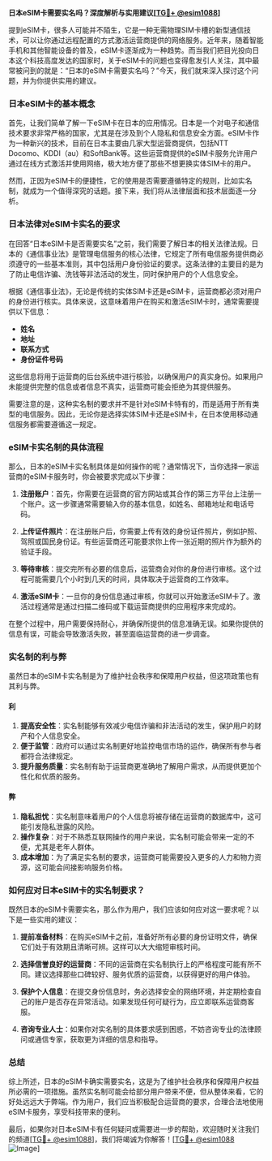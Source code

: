 **日本eSIM卡需要实名吗？深度解析与实用建议[[TG💪+ @esim1088](https://t.me/s/esim1088)]**

提到eSIM卡，很多人可能并不陌生，它是一种无需物理SIM卡槽的新型通信技术，可以让你通过远程配置的方式激活运营商提供的网络服务。近年来，随着智能手机和其他智能设备的普及，eSIM卡逐渐成为一种趋势。而当我们把目光投向日本这个科技高度发达的国家时，关于eSIM卡的问题也变得愈发引人关注，其中最常被问到的就是：“日本的eSIM卡需要实名吗？”今天，我们就来深入探讨这个问题，并为你提供实用的建议。

### 日本eSIM卡的基本概念

首先，让我们简单了解一下eSIM卡在日本的应用情况。日本是一个对电子和通信技术要求非常严格的国家，尤其是在涉及到个人隐私和信息安全方面。eSIM卡作为一种新兴的技术，目前在日本主要由几家大型运营商提供，包括NTT Docomo、KDDI（au）和SoftBank等。这些运营商提供的eSIM卡服务允许用户通过在线方式激活并使用网络，极大地方便了那些不想更换实体SIM卡的用户。

然而，正因为eSIM卡的便捷性，它的使用是否需要遵循特定的规则，比如实名制，就成为一个值得深究的话题。接下来，我们将从法律层面和技术层面逐一分析。

### 日本法律对eSIM卡实名的要求

在回答“日本eSIM卡是否需要实名”之前，我们需要了解日本的相关法律法规。日本的《通信事业法》是管理电信服务的核心法律，它规定了所有电信服务提供商必须遵守的一些基本准则，其中包括用户身份验证的要求。这条法律的主要目的是为了防止电信诈骗、洗钱等非法活动的发生，同时保护用户的个人信息安全。

根据《通信事业法》，无论是传统的实体SIM卡还是eSIM卡，运营商都必须对用户的身份进行核实。具体来说，这意味着用户在购买和激活eSIM卡时，通常需要提供以下信息：

- **姓名**
- **地址**
- **联系方式**
- **身份证件号码**

这些信息将用于运营商的后台系统中进行核验，以确保用户的真实身份。如果用户未能提供完整的信息或者信息不真实，运营商可能会拒绝为其提供服务。

需要注意的是，这种实名制的要求并不是针对eSIM卡特有的，而是适用于所有类型的电信服务。因此，无论你是选择实体SIM卡还是eSIM卡，在日本使用移动通信服务都需要遵循这一规定。

### eSIM卡实名制的具体流程

那么，日本的eSIM卡实名制具体是如何操作的呢？通常情况下，当你选择一家运营商的eSIM卡服务时，你会被要求完成以下步骤：

1. **注册账户**：首先，你需要在运营商的官方网站或其合作的第三方平台上注册一个账户。这一步骤通常需要输入你的基本信息，如姓名、邮箱地址和电话号码。

2. **上传证件照片**：在注册账户后，你需要上传有效的身份证件照片，例如护照、驾照或国民身份证。有些运营商还可能要求你上传一张近期的照片作为额外的验证手段。

3. **等待审核**：提交完所有必要的信息后，运营商会对你的身份进行审核。这个过程可能需要几个小时到几天的时间，具体取决于运营商的工作效率。

4. **激活eSIM卡**：一旦你的身份信息通过审核，你就可以开始激活eSIM卡了。激活过程通常是通过扫描二维码或下载运营商提供的应用程序来完成的。

在整个过程中，用户需要保持耐心，并确保所提供的信息准确无误。如果你提供的信息有误，可能会导致激活失败，甚至面临运营商的进一步调查。

### 实名制的利与弊

虽然日本的eSIM卡实名制是为了维护社会秩序和保障用户权益，但这项政策也有其利与弊。

#### 利

1. **提高安全性**：实名制能够有效减少电信诈骗和非法活动的发生，保护用户的财产和个人信息安全。
2. **便于监管**：政府可以通过实名制更好地监控电信市场的运作，确保所有参与者都符合法律规定。
3. **提升服务质量**：实名制有助于运营商更准确地了解用户需求，从而提供更加个性化和优质的服务。

#### 弊

1. **隐私担忧**：实名制意味着用户的个人信息将被存储在运营商的数据库中，这可能引发隐私泄露的风险。
2. **操作复杂**：对于不熟悉互联网操作的用户来说，实名制可能会带来一定的不便，尤其是老年人群体。
3. **成本增加**：为了满足实名制的要求，运营商可能需要投入更多的人力和物力资源，这可能会间接影响服务价格。

### 如何应对日本eSIM卡的实名制要求？

既然日本的eSIM卡需要实名，那么作为用户，我们应该如何应对这一要求呢？以下是一些实用的建议：

1. **提前准备材料**：在购买eSIM卡之前，准备好所有必要的身份证明文件，确保它们处于有效期且清晰可辨。这样可以大大缩短审核时间。

2. **选择信誉良好的运营商**：不同的运营商在实名制执行上的严格程度可能有所不同。建议选择那些口碑较好、服务优质的运营商，以获得更好的用户体验。

3. **保护个人信息**：在提交身份信息时，务必选择安全的网络环境，并定期检查自己的账户是否存在异常活动。如果发现任何可疑行为，应立即联系运营商客服。

4. **咨询专业人士**：如果你对实名制的具体要求感到困惑，不妨咨询专业的法律顾问或通信专家，获取更为详细的信息和指导。

### 总结

综上所述，日本的eSIM卡确实需要实名，这是为了维护社会秩序和保障用户权益所必需的一项措施。虽然实名制可能会给部分用户带来不便，但从整体来看，它的好处远远大于弊端。作为用户，我们应当积极配合运营商的要求，合理合法地使用eSIM卡服务，享受科技带来的便利。

最后，如果你对日本eSIM卡有任何疑问或需要进一步的帮助，欢迎随时关注我们的频道[[TG💪+ @esim1088](https://t.me/s/esim1088)]，我们将竭诚为你解答！[[TG💪+ @esim1088](https://t.me/s/esim1088) ![Image](https://i.postimg.cc/4NQfJmqS/Snipaste-2025-05-13-00-14-12.png)]